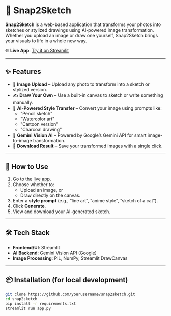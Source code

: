 # 🎨 Snap2Sketch

**Snap2Sketch** is a web-based application that transforms your photos into sketches or stylized drawings using AI-powered image transformation. Whether you upload an image or draw one yourself, Snap2Sketch brings your visuals to life in a whole new way.

🌐 **Live App**: [Try it on Streamlit](https://snaptosketch.streamlit.app/)

---

## ✨ Features

- 📸 **Image Upload** – Upload any photo to transform into a sketch or stylized version.
- ✍️ **Draw Your Own** – Use a built-in canvas to sketch or write something manually.
- 🎨 **AI-Powered Style Transfer** – Convert your image using prompts like:
  - "Pencil sketch"
  - "Watercolor art"
  - "Cartoon version"
  - "Charcoal drawing"
- 🧠 **Gemini Vision AI** – Powered by Google’s Gemini API for smart image-to-image transformation.
- 💾 **Download Result** – Save your transformed images with a single click.

---

## 🚀 How to Use

1. Go to the [live app](https://snaptosketch.streamlit.app/).
2. Choose whether to:
   - Upload an image, or
   - Draw directly on the canvas.
3. Enter a **style prompt** (e.g., “line art”, “anime style”, “sketch of a cat”).
4. Click **Generate**.
5. View and download your AI-generated sketch.

---

## 🛠️ Tech Stack

- **Frontend/UI**: Streamlit
- **AI Backend**: Gemini Vision API (Google)
- **Image Processing**: PIL, NumPy, Streamlit DrawCanvas

---

## 📦 Installation (for local development)

```bash
git clone https://github.com/yourusername/snap2sketch.git
cd snap2sketch
pip install -r requirements.txt
streamlit run app.py
